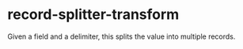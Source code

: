 # record-splitter-transform
Given a field and a delimiter, this splits the value into multiple records.
